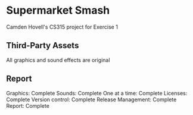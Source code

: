 # Supermarket Smash

Camden Hovell's CS315 project for Exercise 1

## Third-Party Assets

All graphics and sound effects are original

## Report

Graphics: Complete
Sounds: Complete
One at a time: Complete
Licenses: Complete
Version control: Complete
Release Management: Complete
Report: Complete